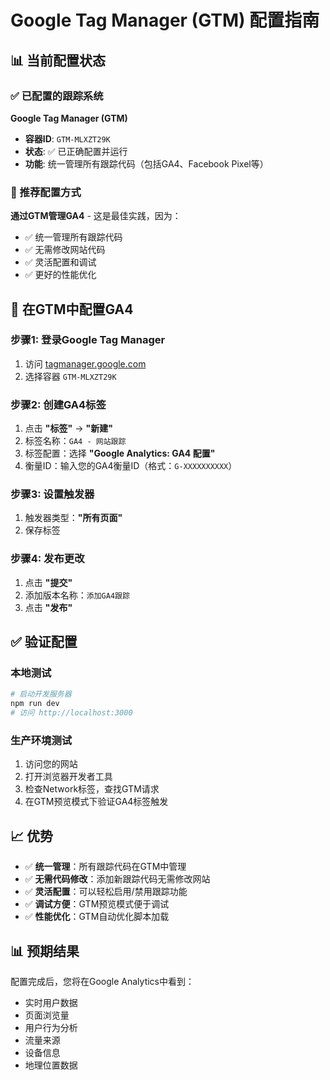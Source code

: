# Google Tag Manager (GTM) 配置指南

## 📊 当前配置状态

### ✅ 已配置的跟踪系统

**Google Tag Manager (GTM)**
- **容器ID**: `GTM-MLXZT29K`
- **状态**: ✅ 已正确配置并运行
- **功能**: 统一管理所有跟踪代码（包括GA4、Facebook Pixel等）

### 🎯 推荐配置方式

**通过GTM管理GA4** - 这是最佳实践，因为：
- ✅ 统一管理所有跟踪代码
- ✅ 无需修改网站代码
- ✅ 灵活配置和调试
- ✅ 更好的性能优化

## 🔧 在GTM中配置GA4

### 步骤1: 登录Google Tag Manager
1. 访问 [tagmanager.google.com](https://tagmanager.google.com)
2. 选择容器 `GTM-MLXZT29K`

### 步骤2: 创建GA4标签
1. 点击 **"标签"** → **"新建"**
2. 标签名称：`GA4 - 网站跟踪`
3. 标签配置：选择 **"Google Analytics: GA4 配置"**
4. 衡量ID：输入您的GA4衡量ID（格式：`G-XXXXXXXXXX`）

### 步骤3: 设置触发器
1. 触发器类型：**"所有页面"**
2. 保存标签

### 步骤4: 发布更改
1. 点击 **"提交"**
2. 添加版本名称：`添加GA4跟踪`
3. 点击 **"发布"**

## ✅ 验证配置

### 本地测试
```bash
# 启动开发服务器
npm run dev
# 访问 http://localhost:3000
```

### 生产环境测试
1. 访问您的网站
2. 打开浏览器开发者工具
3. 检查Network标签，查找GTM请求
4. 在GTM预览模式下验证GA4标签触发

## 📈 优势

- ✅ **统一管理**：所有跟踪代码在GTM中管理
- ✅ **无需代码修改**：添加新跟踪代码无需修改网站
- ✅ **灵活配置**：可以轻松启用/禁用跟踪功能
- ✅ **调试方便**：GTM预览模式便于调试
- ✅ **性能优化**：GTM自动优化脚本加载

## 📊 预期结果

配置完成后，您将在Google Analytics中看到：
- 实时用户数据
- 页面浏览量
- 用户行为分析
- 流量来源
- 设备信息
- 地理位置数据
